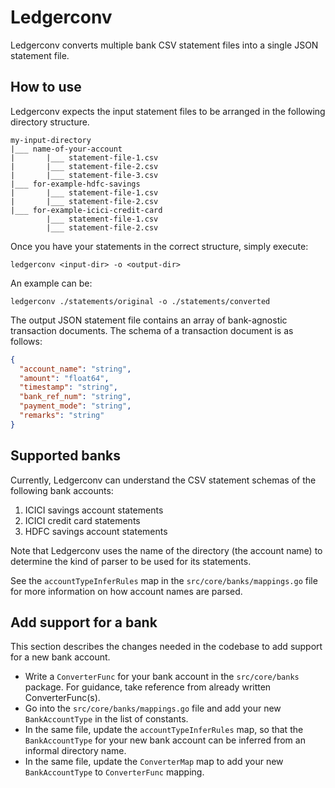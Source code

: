 # Ledgerconv

Ledgerconv converts multiple bank CSV statement files into a single JSON statement file.

## How to use

Ledgerconv expects the input statement files to be arranged in the following directory structure.
```
my-input-directory
|___ name-of-your-account
|       |___ statement-file-1.csv
|       |___ statement-file-2.csv
|       |___ statement-file-3.csv
|___ for-example-hdfc-savings
|       |___ statement-file-1.csv
|       |___ statement-file-2.csv
|___ for-example-icici-credit-card
        |___ statement-file-1.csv
        |___ statement-file-2.csv
```

Once you have your statements in the correct structure, simply execute:

```shell
ledgerconv <input-dir> -o <output-dir>
```

An example can be:
```shell
ledgerconv ./statements/original -o ./statements/converted
```

The output JSON statement file contains an array of bank-agnostic transaction documents.
The schema of a transaction document is as follows:

```json
{
  "account_name": "string",
  "amount": "float64",
  "timestamp": "string",
  "bank_ref_num": "string",
  "payment_mode": "string",
  "remarks": "string"
}
```

## Supported banks

Currently, Ledgerconv can understand the CSV statement schemas of the following bank accounts:
1. ICICI savings account statements
2. ICICI credit card statements
3. HDFC savings account statements

Note that Ledgerconv uses the name of the directory (the account name) to determine the kind of parser to be used for
its statements.

See the `accountTypeInferRules` map in the `src/core/banks/mappings.go` file for more information on how account names
are parsed.

## Add support for a bank

This section describes the changes needed in the codebase to add support for a new bank account.
* Write a `ConverterFunc` for your bank account in the `src/core/banks` package. For guidance, take reference from 
  already written ConverterFunc(s).
* Go into the `src/core/banks/mappings.go` file and add your new `BankAccountType` in the list of constants.
* In the same file, update the `accountTypeInferRules` map, so that the `BankAccountType` for your new bank account can
  be inferred from an informal directory name.
* In the same file, update the `ConverterMap` map to add your new `BankAccountType` to `ConverterFunc` mapping.